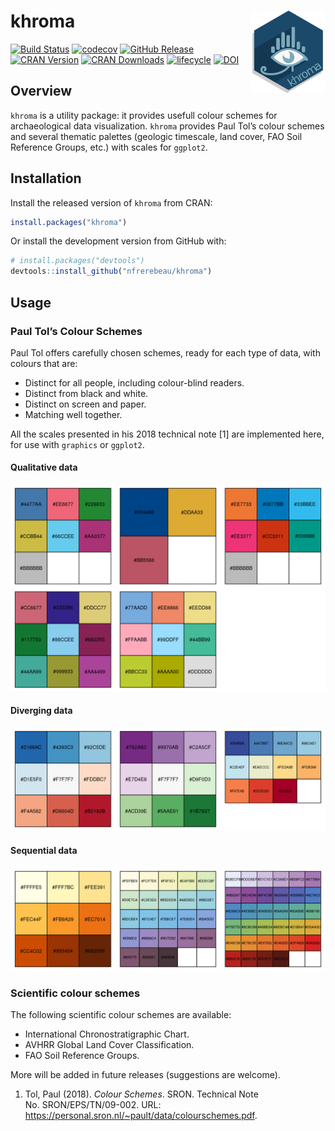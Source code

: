 
<!-- README.md is generated from README.Rmd. Please edit that file -->

# khroma <img width=120px src="man/figures/logo.svg" align="right" />

[![Build
Status](https://travis-ci.org/nfrerebeau/khroma.svg?branch=master)](https://travis-ci.org/nfrerebeau/khroma)
[![codecov](https://codecov.io/gh/nfrerebeau/khroma/branch/master/graph/badge.svg)](https://codecov.io/gh/nfrerebeau/khroma)
[![GitHub
Release](https://img.shields.io/github/release/nfrerebeau/khroma.svg)](https://github.com/nfrerebeau/khroma/releases)
[![CRAN
Version](http://www.r-pkg.org/badges/version/khroma)](https://cran.r-project.org/package=khroma)
[![CRAN
Downloads](http://cranlogs.r-pkg.org/badges/khroma)](https://cran.r-project.org/package=khroma)
[![lifecycle](https://img.shields.io/badge/lifecycle-stable-brightgreen.svg)](https://www.tidyverse.org/lifecycle/#stable)
[![DOI](https://zenodo.org/badge/DOI/10.5281/zenodo.1472077.svg)](https://doi.org/10.5281/zenodo.1472077)

## Overview

`khroma` is a utility package: it provides usefull colour schemes for
archaeological data visualization. `khroma` provides Paul Tol’s colour
schemes and several thematic palettes (geologic timescale, land cover,
FAO Soil Reference Groups, etc.) with scales for `ggplot2`.

## Installation

Install the released version of `khroma` from CRAN:

``` r
install.packages("khroma")
```

Or install the development version from GitHub with:

``` r
# install.packages("devtools")
devtools::install_github("nfrerebeau/khroma")
```

## Usage

### Paul Tol’s Colour Schemes

Paul Tol offers carefully chosen schemes, ready for each type of data,
with colours that are:

  - Distinct for all people, including colour-blind readers.
  - Distinct from black and white.
  - Distinct on screen and paper.
  - Matching well together.

All the scales presented in his 2018 technical note \[1\] are
implemented here, for use with `graphics` or `ggplot2`.

#### Qualitative data

![](man/figures/README-tol-qualitative-1.png)<!-- -->

#### Diverging data

![](man/figures/README-tol-diverging-1.png)<!-- -->

#### Sequential data

![](man/figures/README-tol-sequential-1.png)<!-- -->

### Scientific colour schemes

The following scientific colour schemes are available:

  - International Chronostratigraphic Chart.
  - AVHRR Global Land Cover Classification.
  - FAO Soil Reference Groups.

More will be added in future releases (suggestions are welcome).

1.  Tol, Paul (2018). *Colour Schemes*. SRON. Technical Note
    No. SRON/EPS/TN/09-002. URL:
    <https://personal.sron.nl/~pault/data/colourschemes.pdf>.
